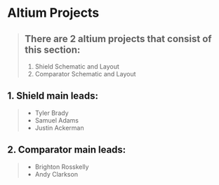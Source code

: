 # Altium Projects
> There are 2 altium projects that consist of this section:
> ---
> 1. Shield Schematic and Layout
> 2. Comparator Schematic and Layout

## 1. Shield main leads:
> - Tyler Brady
> - Samuel Adams
> - Justin Ackerman
## 2. Comparator main leads:
> - Brighton Rosskelly
> - Andy Clarkson